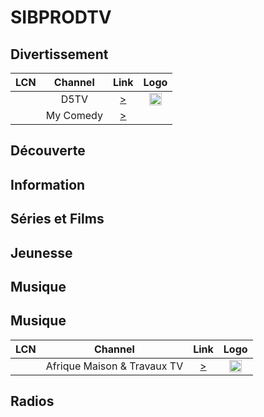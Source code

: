 <h1> SIBPRODTV </h1>
<h2> Divertissement </h2>

| LCN    | Channel        | Link  | Logo |
|:----:|:--------------:|:-----:|:----:|
|  | D5TV | [>](https://accesiptv.com:443/mU2qjcVU8k/bZGV5sV2d3/591.m3u8) | <img height="20" src="https://s2.dmcdn.net/u/8z3jP1W-qbV2H0nvZ/240x240"/> |
|  | My Comedy | [>](https://accesiptv.com:443/mU2qjcVU8k/bZGV5sV2d3/590.m3u8) | <img height="20" src=" "/> |

<h2> Découverte </h2>



<h2> Information </h2>



<h2> Séries et Films </h2>



<h2> Jeunesse </h2>



<h2> Musique </h2>

<h2> Musique </h2>

| LCN    | Channel        | Link  | Logo |
|:----:|:--------------:|:-----:|:----:|
|  | Afrique Maison & Travaux TV| [>](https://ugftv.stream/live/myStream/playlist.m3u8) | <img height="20" src="https://afriquemaisonettravauxtv.com/wp-content/uploads/2024/07/logo_site_-removebg-preview-1.png"/> |

<h2> Radios </h2>


